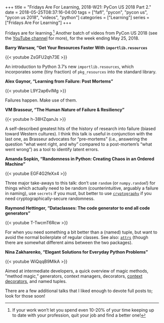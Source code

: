 +++
title = "Fridays Are For Learning, 2018-W21: PyCon US 2018 Part 2."
date = 2018-05-25T08:37:16-04:00
tags = ["fafl", "pycon", "pycon us", "pycon us 2018", "videos", "python"]
categories = ["Learning"]
series = ["Fridays Are For Learning"]
+++

Fridays are for learning.[^1] Another batch of videos from PyCon US 2018 (see
the [YouTube channel] for more), for the week ending May 25, 2018.

[^1]: If your work won’t let you spend even 10-20% of your time keeping up to
      date with your profession, quit your job and find a better one!

[YouTube channel]: https://www.youtube.com/channel/UCsX05-2sVSH7Nx3zuk3NYuQ/videos?flow=grid&view=0&sort=dd

**Barry Warsaw, “Get Your Resources Faster With `importlib.resources`**

{{< youtube ZsGFU2qh73E >}}

An introduction to Python 3.7’s new `importlib.resources`, which incorporates
some (tiny fraction) of `pkg_resources` into the standard library.

**Alex Gaynor, “Learning from Failure: Post Mortems”**

{{< youtube L9Y2ap6vIMg >}}

Failures happen. Make use of them.

**VM Brasseur, “The Human Nature of Failure & Resiliency”**

{{< youtube h-38HZqanJs >}}

A self-described greatest hits of the history of research into failure (biased
toward Western cultures). I think this talk is useful in conjunction with the
last one, as Brasseur advocates for “pre-mortems” (i.e., answering the
question “what went right, and why” compared to a post-mortem’s “what went
wrong”) as a tool to identify latent errors.

**Amanda Sopkin, “Randomness in Python: Creating Chaos in an Ordered
Machine”**

{{< youtube EGF4G2feXx4 >}}

Three major take-aways to this talk: don’t use `random` (or `numpy.random`!)
for things which actually need to be random (counterintuitive, arguably a
failure in naming), use `secrets` if you must, but better to use
[`cryptography`] if you need cryptographically-secure randomness.

[`cryptography`]: https://cryptography.io/

**Raymond Hettinger, “Dataclasses: The code generator to end all code
generators”**

{{< youtube T-TwcmT6Rcw >}}

For when you need something a bit better than a (named) tuple, but want to
avoid the normal boilerplate of regular classes. See also: [`attrs`] (though
there are somewhat different aims between the two packages).

[`attrs`]: https://attrs.readthedocs.io/

**Nina Zakharenko, “Elegant Solutions for Everyday Python Problems”**

{{< youtube WiQqqB9MlkA >}}

Aimed at intermediate developers, a quick overview of magic methods, “method
magic,” generators, context managers, decorators, [context decorators], and
named tuples.

[context decorators]: https://docs.python.org/3/library/contextlib.html#contextlib.ContextDecorator

There are a few additional talks that I liked enough to devote full posts to;
look for those soon!
